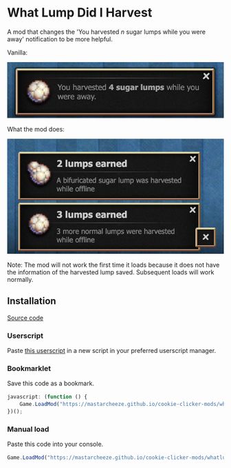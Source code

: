# What Lump Did I Harvest

A mod that changes the 'You harvested _n_ sugar lumps while you were away' notification to be more helpful.

Vanilla:

![Notifications of lumps harvested while offline](imgs/default-notification.png)

What the mod does:

![Notification of lumps harvested while offline](imgs/modded-notification.png)

Note: The mod will not work the first time it loads because it does not have the information of the harvested lump saved. Subsequent loads will work normally.

## Installation

[Source code](./main.js)

### Userscript

Paste [this userscript](./userscript.js) in a new script in your preferred userscript manager.

### Bookmarklet

Save this code as a bookmark.

```js
javascript: (function () {
    Game.LoadMod("https://mastarcheeze.github.io/cookie-clicker-mods/whatlumpdidiharvest/main.js");
})();
```

### Manual load

Paste this code into your console.

```js
Game.LoadMod("https://mastarcheeze.github.io/cookie-clicker-mods/whatlumpdidiharvest/main.js");
```
